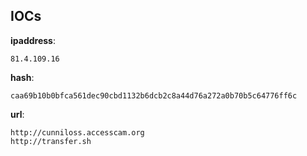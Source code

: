 
## IOCs

__ipaddress__:

```text
81.4.109.16
```
__hash__:

```text
caa69b10b0bfca561dec90cbd1132b6dcb2c8a44d76a272a0b70b5c64776ff6c
```
__url__:

```text
http://cunniloss.accesscam.org
http://transfer.sh
```